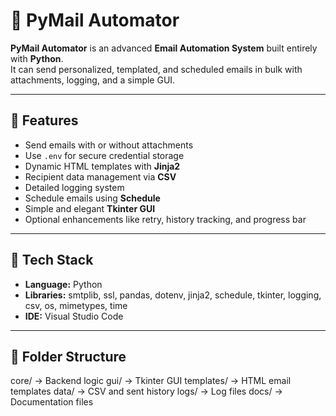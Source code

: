 # 📧 PyMail Automator

**PyMail Automator** is an advanced **Email Automation System** built entirely with **Python**.  
It can send personalized, templated, and scheduled emails in bulk with attachments, logging, and a simple GUI.

---

## 🚀 Features
- Send emails with or without attachments
- Use `.env` for secure credential storage
- Dynamic HTML templates with **Jinja2**
- Recipient data management via **CSV**
- Detailed logging system
- Schedule emails using **Schedule**
- Simple and elegant **Tkinter GUI**
- Optional enhancements like retry, history tracking, and progress bar

---

## 🧩 Tech Stack
- **Language:** Python
- **Libraries:** smtplib, ssl, pandas, dotenv, jinja2, schedule, tkinter, logging, csv, os, mimetypes, time
- **IDE:** Visual Studio Code

---

## 📂 Folder Structure

core/ → Backend logic
gui/ → Tkinter GUI
templates/ → HTML email templates
data/ → CSV and sent history
logs/ → Log files
docs/ → Documentation files